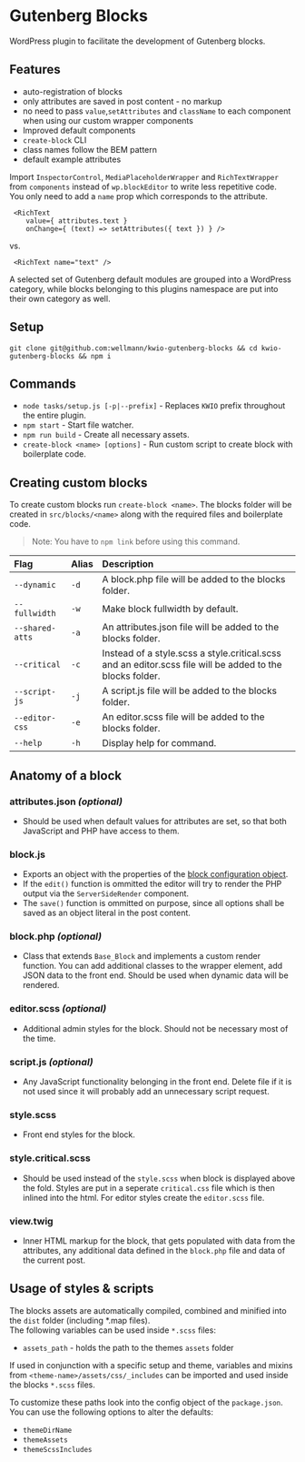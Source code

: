 # Gutenberg Blocks

WordPress plugin to facilitate the development of Gutenberg blocks.

## Features

* auto-registration of blocks
*  only attributes are saved in post content - no markup
* no need to pass `value`,`setAttributes` and `className` to each component when using our custom wrapper components
* Improved default components
* `create-block` CLI
* class names follow the BEM pattern
* default example attributes

Import `InspectorControl`, `MediaPlaceholderWrapper` and `RichTextWrapper` from `components` instead of `wp.blockEditor` to write less repetitive code.  
You only need to add a `name` prop which corresponds to the attribute.

```
 <RichText
    value={ attributes.text }
    onChange={ (text) => setAttributes({ text }) } />
```
vs.
```
 <RichText name="text" />
```

A selected set of Gutenberg default modules are grouped into a WordPress category, while blocks belonging to this plugins namespace are put into their own category as well.

## Setup

```
git clone git@github.com:wellmann/kwio-gutenberg-blocks && cd kwio-gutenberg-blocks && npm i
```

## Commands

* `node tasks/setup.js [-p|--prefix]` - Replaces `KWIO` prefix throughout the entire plugin.
* `npm start` - Start file watcher.
* `npm run build` - Create all necessary assets.
* `create-block <name> [options]` - Run custom script to create block with boilerplate code. 

## Creating custom blocks
To create custom blocks run `create-block <name>`. The blocks folder will be created in `src/blocks/<name>` along with the required files and boilerplate code. 

>Note: You have to `npm link` before using this command.

| Flag | Alias | Description |
| :--- | :--- | :--- |
| `--dynamic` | `-d` | A block.php file will be added to the blocks folder.
| `--fullwidth` | `-w` | Make block fullwidth by default.
| `--shared-atts` | `-a` | An attributes.json file will be added to the blocks folder.
| `--critical` | `-c` | Instead of a style.scss a style.critical.scss and an editor.scss file will be added to the blocks folder.
| `--script-js` | `-j` | A script.js file will be added to the blocks folder.
| `--editor-css` | `-e` | An editor.scss file will be added to the blocks folder.
| `--help` | `-h` | Display help for command. 

## Anatomy of a block

### attributes.json *(optional)*

* Should be used when default values for attributes are set, so that both JavaScript and PHP have access to them.

### block.js

* Exports an object with the properties of the [block configuration object](https://wordpress.org/gutenberg/handbook/designers-developers/developers/block-api/block-registration/).
* If the `edit()` function is ommitted the editor will try to render the PHP output via the `ServerSideRender` component.
* The `save()` function is ommitted on purpose, since all options shall be saved as an object literal in the post content.

### block.php *(optional)*

* Class that extends `Base_Block` and implements a custom render function. You can add additional classes to the wrapper element, add JSON data to the front end. Should be used when dynamic data will be rendered.

### editor.scss *(optional)*

* Additional admin styles for the block. Should not be necessary most of the time.

### script.js *(optional)*

* Any JavaScript functionality belonging in the front end. Delete file if it is not used since it will probably add an unnecessary script request.

### style.scss

* Front end styles for the block.

### style.critical.scss

* Should be used instead of the `style.scss` when block is displayed above the fold. Styles are put in a seperate `critical.css` file which is then inlined into the html.
For editor styles create the `editor.scss` file.

### view.twig

* Inner HTML markup for the block, that gets populated with data from the attributes, any additional data defined in the `block.php` file and data of the current post.

## Usage of styles & scripts

The blocks assets are automatically compiled, combined and minified into the `dist` folder (including *.map files).  
The following variables can be used inside `*.scss` files:
* `assets_path` - holds the path to the themes `assets` folder

If used in conjunction with a specific setup and theme, variables and mixins from `<theme-name>/assets/css/_includes` can be imported and used inside the blocks `*.scss` files.

To customize these paths look into the config object of the `package.json`.  
You can use the following options to alter the defaults:

* `themeDirName`
* `themeAssets`
* `themeScssIncludes`